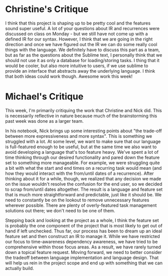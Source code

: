 # Christine's Critique

I think that this project is shaping up to be pretty cool and the features sound super useful. 
A lot of your questions about IR and recurrences were discussed on class on Monday - but we 
still have not come up with a defined IR for our syntax. However, I think that we are going 
in the right direction and once we have figured out the IR we can do some really cool things
with the language. We definitely have to discuss this part as a team, but as far as the 
questions about the Sublime text, I personally think that we should not use it as 
only a database for loading/storing tasks. I thing that it would be cooler, but also more
intuitive to users, if we use sublime to provide an interface that abstracts away the underlying
language. I think that both ideas could work though. Awesome work this week! 


# Michael's Critique

This week, I'm primarily critiquing the work that Christine and Nick did. This is necessarily
reflective in nature because much of the brainstorming this past week was done as a larger
team.

In his notebook, Nick brings up some interesting points about "the trade-off between more
expressiveness and more syntax". This is something we struggled with a lot. At some level,
 we want to make sure that our language is full-featured enough to be useful, but at the
 same time we also want to avoid developing a language that's too feature heavy. We've spent
 a lot of time thinking through our desired functionality and pared down the feature set to
 something more manageable. For example, we were struggling quite a bit with what the start and
 end times on a recurring task would mean (and how they would interact with the from/until dates
 of a recurrence). After thinking about it for a while, though, we realized that any decision
 we made on the issue wouldn't resolve the confusion for the end user, so we decided to scrap
 from/until dates altogether. The result is a language and feature set that is much more
 straightforward and predictable, just like it should be. We need to constantly be on the lookout
 to remove unnecessary features wherever possible. There are plenty of overly-featured task
 management solutions out there; we don't need to be one of them.
 
 Stepping back and looking at the project as a whole, I think the feature set is probably the
 one component of the project that is most likely to get out of hand if left unchecked. Thus
 far, our process has been to dream up an ideal feature set and then construct an IR to
 manage it. While we have restricted our focus to time-awareness dependency awareness, we have
 tried to be comprehensive within those focus areas. As a result, we have rarely turned down
 a topical feature request. Moving forward, we need to better consider the tradeoff between
 language implementation and language design. That will help us rein in the project scope and
 end up with something that we can actually build.
